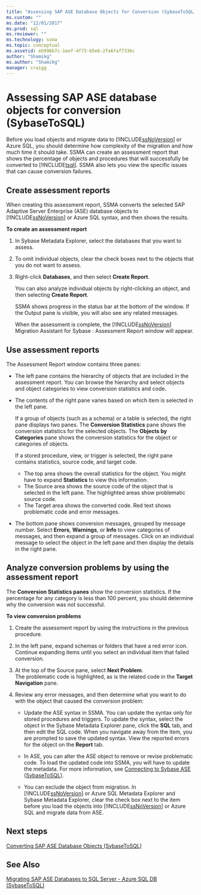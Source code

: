```yaml
---
title: "Assessing SAP ASE Database Objects for Conversion (SybaseToSQL) | Microsoft Docs"
ms.custom: ""
ms.date: "12/01/2017"
ms.prod: sql
ms.reviewer: ""
ms.technology: ssma
ms.topic: conceptual
ms.assetid: eb996b7c-1eef-4f73-b5e6-2fa6faf7336c
author: "Shamikg"
ms.author: "Shamikg"
manager: craigg
---
```

# Assessing SAP ASE database objects for conversion (SybaseToSQL)
Before you load objects and migrate data to [!INCLUDE[ssNoVersion](../../includes/ssnoversion-md.md)] or Azure SQL, you should determine how complexity of the migration and how much time it should take. SSMA can create an assessment report that shows the percentage of objects and procedures that will successfully be converted to [!INCLUDE[tsql](../../includes/tsql-md.md)]. SSMA also lets you view the specific issues that can cause conversion failures.  
  
## Create assessment reports  
When creating this assessment report, SSMA converts the selected SAP Adaptive Server Enterprise (ASE) database objects to [!INCLUDE[ssNoVersion](../../includes/ssnoversion-md.md)] or Azure SQL syntax, and then shows the results.  
  
**To create an assessment report**  
  
1.  In Sybase Metadata Explorer, select the databases that you want to assess.  
  
2.  To omit individual objects, clear the check boxes next to the objects that you do not want to assess.  
  
3.  Right-click **Databases**, and then select **Create Report**.  
  
    You can also analyze individual objects by right-clicking an object, and then selecting **Create Report**.  
  
    SSMA shows progress in the status bar at the bottom of the window. If the Output pane is visible, you will also see any related messages.  
  
    When the assessment is complete, the [!INCLUDE[ssNoVersion](../../includes/ssnoversion-md.md)] Migration Assistant for Sybase : Assessment Report window will appear.  
  
## Use assessment reports  
The Assessment Report window contains three panes:  
  
-   The left pane contains the hierarchy of objects that are included in the assessment report. You can browse the hierarchy and select objects and object categories to view conversion statistics and code.  
  
-   The contents of the right pane varies based on which  item is selected in the left pane.  
  
    If a group of objects (such as a schema) or a table is selected, the right pane displays two panes. The **Conversion Statistics** pane shows the conversion statistics for the selected objects. The **Objects by Categories** pane shows the conversion statistics for the object or categories of objects.  
  
    If a stored procedure, view, or trigger is selected, the right pane contains statistics, source code, and target code.  
  
    -   The top area shows the overall statistics for the object. You might have to expand **Statistics** to view this information. 
    -   The Source area shows the source code of the object that is selected in the left pane. The highlighted areas show problematic source code.  
    -   The Target area shows the converted code. Red text shows problematic code and error messages.  
  
-   The bottom pane shows conversion messages, grouped by message number. Select **Errors**, **Warnings**, or **Info** to view categories of messages, and then expand a group of messages. Click on an individual message to select the object in the left pane and then display the details in the right pane.  
  
## Analyze conversion problems by using the assessment report  
The **Conversion Statistics panes** show the conversion statistics. If the percentage for any category is less than 100 percent, you should determine why the conversion was not successful.  
  
**To view conversion problems**  
  
1.  Create the assessment report by using the instructions in the previous procedure.  
  
2.  In the left pane, expand schemas or folders that have a red error icon. Continue expanding items until you select an individual item that failed conversion.  
  
3.  At the top of the Source pane, select **Next Problem**.  
    The problematic code is highlighted, as is the related code in the **Target Navigation** pane.  
  
4.  Review any error messages, and then determine what you want to do with the object that caused the conversion problem:  
  
    -   Update the ASE syntax in SSMA. You can update the syntax only for stored procedures and triggers. To update the syntax, select the object in the Sybase Metadata Explorer pane, click the **SQL** tab, and then edit the SQL code. When you navigate away from the item, you are prompted to save the updated syntax. View the reported errors for the object on the **Report** tab.  
  
    -   In ASE, you can alter the ASE object to remove or revise problematic code. To load the updated code into SSMA, you will have to update the metadata. For more information, see [Connecting to Sybase ASE &#40;SybaseToSQL&#41;](../../ssma/sybase/connecting-to-sybase-ase-sybasetosql.md).  
  
    -   You can exclude the object from migration. In [!INCLUDE[ssNoVersion](../../includes/ssnoversion-md.md)] or Azure SQL Metadata Explorer and Sybase Metadata Explorer, clear the check box next to the item before you load the objects into [!INCLUDE[ssNoVersion](../../includes/ssnoversion-md.md)] or Azure SQL and migrate data from ASE.
  
## Next steps  
[Converting SAP ASE Database Objects &#40;SybaseToSQL&#41;](../../ssma/sybase/converting-sybase-ase-database-objects-sybasetosql.md)  
  
## See Also  
[Migrating SAP ASE Databases to SQL Server - Azure SQL DB &#40;SybaseToSQL&#41;](../../ssma/sybase/migrating-sybase-ase-databases-to-sql-server-azure-sql-db-sybasetosql.md)  
  
